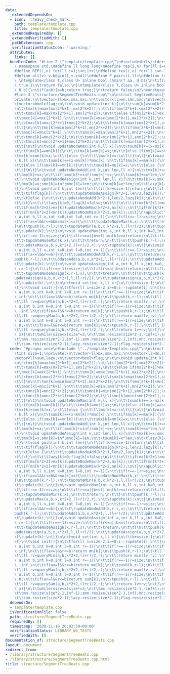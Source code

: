 ```yaml
---
data:
  _extendedDependsOn:
  - icon: ':heavy_check_mark:'
    path: template/template.cpp
    title: template/template.cpp
  _extendedRequiredBy: []
  _extendedVerifiedWith: []
  _pathExtension: cpp
  _verificationStatusIcon: ':warning:'
  attributes:
    links: []
  bundledCode: "#line 2 \"template/template.cpp\"\n#include<bits/stdc++.h>\nusing\
    \ namespace std;\n#define ll long long\n#define rep(i,n) for(ll i=0;i<n;i++)\n\
    #define REP(i,n) for(ll i=1;i<n;i++)\n#define rev(i,n) for(ll i=n-1;i>=0;i--)\n\
    #define all(v) v.begin(),v.end()\n#define P pair<ll,ll>\n#define len(s) (ll)s.size()\n\
    \ \ntemplate<class T,class U> inline bool chmin(T &a, U b){\n\tif(a>b){a=b;return\
    \ true;}\n\treturn false;\n}\ntemplate<class T,class U> inline bool chmax(T &a,\
    \ U b){\n\tif(a<b){a=b;return true;}\n\treturn false;\n}\nconstexpr ll inf = 3e18;\n\
    #line 3 \"structure/SegmentTreeBeats.cpp\"\n\nstruct SegtreeBeats{\n\tint size=1;\n\
    private:\n\tvector<ll>mx,smx,mxc;\n\tvector<ll>mn,smn,mnc;\n\tvector<ll>sum,lazy;\n\
    \tvector<bool>flag;\n\t\n\tvoid update(int k){\n\t\tsum[k]=sum[k*2+1]+sum[k*2+2];\n\
    \n\t\tmx[k]=max(mx[2*k+1],mx[2*k+2]);\n\t\tif(mx[2*k+1]<mx[2*k+2]){\n\t\t\tmxc[k]=mxc[2*k+2];\n\
    \t\t\tsmx[k]=max(mx[2*k+1],smx[2*k+2]);\n\t\t}else if(mx[2*k+1]>mx[2*k+2]){\n\t\
    \t\tmxc[k]=mxc[2*k+1];\n\t\t\tsmx[k]=max(smx[2*k+1],mx[2*k+2]);\n\t\t}else {\n\
    \t\t\tmxc[k]=mxc[2*k+1]+mxc[2*k+2];\n\t\t\tsmx[k]=max(smx[2*k+1],smx[2*k+2]);\n\
    \t\t}\n\n\t\tmn[k]=min(mn[2*k+1],mn[2*k+2]);\n\t\tif(mn[2*k+1]<mn[2*k+2]){\n\t\
    \t\tmnc[k]=mnc[2*k+1];\n\t\t\tsmn[k]=min(smn[2*k+1],mn[2*k+2]);\n\t\t}else if(mn[2*k+1]>mn[2*k+2]){\n\
    \t\t\tmnc[k]=mnc[2*k+2];\n\t\t\tsmn[k]=min(mn[2*k+1],smn[2*k+2]);\n\t\t}else {\n\
    \t\t\tmnc[k]=mnc[2*k+1]+mnc[2*k+2];\n\t\t\tsmn[k]=min(smn[2*k+1],smn[2*k+2]);\n\
    \t\t}\n\t}\n\tvoid updateNodeMax(int k,ll x){\n\t\tsum[k]+=(x-mx[k])*mxc[k];\n\
    \t\tif(mx[k]==mn[k]){\n\t\t\tmx[k]=mn[k]=x;\n\t\t}else if(mx[k]==smn[k]){\n\t\t\
    \tmx[k]=smn[k]=x;\n\t\t}else {\n\t\t\tmx[k]=x;\n\t\t}\n\t}\n\tvoid updateNodeMin(int\
    \ k,ll x){\n\t\tsum[k]+=(x-mn[k])*mnc[k];\n\t\tif(mx[k]==mn[k]){\n\t\t\tmx[k]=mn[k]=x;\n\
    \t\t}else if(smx[k]==mn[k]){\n\t\t\tsmx[k]=mn[k]=x;\n\t\t}else {\n\t\t\tmn[k]=x;\n\
    \t\t}\n\t}\n\tvoid updateNodeAdd(int k,int len,ll x){\n\t\tmx[k]+=x;\n\t\tif(smx[k]!=-inf)smx[k]+=x;\n\
    \t\tmn[k]+=x;\n\t\tif(smn[k]!=inf)smn[k]+=x;\n\t\tsum[k]+=x*len;\n\t\tlazy[k]+=x;\n\
    \t}\n\tvoid updateNodeAssign(int k,int len,ll x){\n\t\tmx[k]=x;smx[k]=-inf;mxc[k]=len;\n\
    \t\tmn[k]=x;smn[k]=inf;mnc[k]=len;\n\t\tsum[k]=x*len;\n\t\tlazy[k]=x;flag[k]=true;\n\
    \t}\n\tvoid push(int k,int len){\n\t\tif(k>=size-1)return;\n\t\tif(flag[k]||lazy[k]!=0){\n\
    \t\t\tif(flag[k]){\n\t\t\t\tupdateNodeAssign(k*2+1,len/2,lazy[k]);\n\t\t\t\tupdateNodeAssign(k*2+2,len/2,lazy[k]);\n\
    \t\t\t}else {\n\t\t\t\tupdateNodeAdd(k*2+1,len/2,lazy[k]);\n\t\t\t\tupdateNodeAdd(k*2+2,len/2,lazy[k]);\n\
    \t\t\t}\n\t\t\tlazy[k]=0;flag[k]=false;\n\t\t}\n\t\tif(mx[k*2+1]>mx[k])updateNodeMax(k*2+1,mx[k]);\n\
    \t\tif(mx[k*2+2]>mx[k])updateNodeMax(k*2+2,mx[k]);\n\t\tif(mn[k*2+1]<mn[k])updateNodeMin(k*2+1,mn[k]);\n\
    \t\tif(mn[k*2+2]<mn[k])updateNodeMin(k*2+2,mn[k]);\n\t}\n\npublic:\n\n\tvoid updateMin(int\
    \ a,int b,ll x,int k=0,int l=0,int r=-1){\n\t\tif(r==-1)r=size;\n\t\tif(r<=a||b<=l||mx[k]<=x)return;\n\
    \t\tif(a<=l&&r<=b&&smx[k]<x){\n\t\t\tupdateNodeMax(k,x);\n\t\t\treturn;\n\t\t\
    }\n\t\tpush(k,r-l);\n\t\tupdateMin(a,b,x,k*2+1,l,(l+r)/2);\n\t\tupdateMin(a,b,x,k*2+2,(l+r)/2,r);\n\
    \t\tupdate(k);\n\t}\n\tvoid updateMax(int a,int b,ll x,int k=0,int l=0,int r=-1){\n\
    \t\tif(r==-1)r=size;\n\t\tif(r<=a||b<=l||mn[k]>=x)return;\n\t\tif(a<=l&&r<=b&&smn[k]>x){\n\
    \t\t\tupdateNodeMin(k,x);\n\t\t\treturn;\n\t\t}\n\t\tpush(k,r-l);\n\t\tupdateMax(a,b,x,k*2+1,l,(l+r)/2);\n\
    \t\tupdateMax(a,b,x,k*2+2,(l+r)/2,r);\n\t\tupdate(k);\n\t}\n\tvoid updateAdd(int\
    \ a,int b,ll x,int k=0,int l=0,int r=-1){\n\t\tif(r==-1)r=size;\n\t\tif(r<=a||b<=l)return;\n\
    \t\tif(a<=l&&r<=b){\n\t\t\tupdateNodeAdd(k,r-l,x);\n\t\t\treturn;\n\t\t}\n\t\t\
    push(k,r-l);\n\t\tupdateAdd(a,b,x,k*2+1,l,(l+r)/2);\n\t\tupdateAdd(a,b,x,k*2+2,(l+r)/2,r);\n\
    \t\tupdate(k);\n\t}\n\tvoid updateAssign(int a,int b,ll x,int k=0,int l=0,int\
    \ r=-1){\n\t\tif(r==-1)r=size;\n\t\tif(r<=a||b<=l)return;\n\t\tif(a<=l&&r<=b){\n\
    \t\t\tupdateNodeAssign(k,r-l,x);\n\t\t\treturn;\n\t\t}\n\t\tpush(k,r-l);\n\t\t\
    updateAssign(a,b,x,k*2+1,l,(l+r)/2);\n\t\tupdateAssign(a,b,x,k*2+2,(l+r)/2,r);\n\
    \t\tupdate(k);\n\t}\n\n\tvoid set(int k,ll x){\n\t\tk+=size-1;\n\t\tmx[k]=x;mn[k]=x;sum[k]=x;\n\
    \t}\n\tvoid init(){\n\t\tfor(ll i=size-2;i>=0;i--)update(i);\n\t}\n\tll queryMin(int\
    \ a,int b,int k=0,int l=0,int r=-1){\n\t\tif(r==-1)r=size;\n\t\tif(r<=a||b<=l)return\
    \ inf;\n\t\tif(a<=l&&r<=b)return mn[k];\n\t\tpush(k,r-l);\n\t\tll lv=queryMin(a,b,k*2+1,l,(l+r)/2);\n\
    \t\tll rv=queryMin(a,b,k*2+2,(l+r)/2,r);\n\t\treturn min(lv,rv);\n\t}\n\tll queryMax(int\
    \ a,int b,int k=0,int l=0,int r=-1){\n\t\tif(r==-1)r=size;\n\t\tif(r<=a||b<=l)return\
    \ -inf;\n\t\tif(a<=l&&r<=b)return mx[k];\n\t\tpush(k,r-l);\n\t\tll lv=queryMax(a,b,k*2+1,l,(l+r)/2);\n\
    \t\tll rv=queryMax(a,b,k*2+2,(l+r)/2,r);\n\t\treturn max(lv,rv);\n\t}\n\tll querySum(int\
    \ a,int b,int k=0,int l=0,int r=-1){\n\t\tif(r==-1)r=size;\n\t\tif(r<=a||b<=l)return\
    \ 0;\n\t\tif(a<=l&&r<=b)return sum[k];\n\t\tpush(k,r-l);\n\t\tll lv=querySum(a,b,k*2+1,l,(l+r)/2);\n\
    \t\tll rv=querySum(a,b,k*2+2,(l+r)/2,r);\n\t\treturn lv+rv;\n\t}\n\tSegtreeBeats(int\
    \ x){\n\t\twhile(size<x)size*=2;\n\t\tmx.resize(size*2-1,-inf+1);smx.resize(size*2-1,-inf);mxc.resize(size*2-1,1);\n\
    \t\tmn.resize(size*2-1,inf-1);smn.resize(size*2-1,inf);mnc.resize(size*2-1,1);\n\
    \t\tsum.resize(size*2-1);lazy.resize(size*2-1);flag.resize(size*2-1);\n\t}\n};\n"
  code: "#pragma once\n#include \"../template/template.cpp\"\n\nstruct SegtreeBeats{\n\
    \tint size=1;\nprivate:\n\tvector<ll>mx,smx,mxc;\n\tvector<ll>mn,smn,mnc;\n\t\
    vector<ll>sum,lazy;\n\tvector<bool>flag;\n\t\n\tvoid update(int k){\n\t\tsum[k]=sum[k*2+1]+sum[k*2+2];\n\
    \n\t\tmx[k]=max(mx[2*k+1],mx[2*k+2]);\n\t\tif(mx[2*k+1]<mx[2*k+2]){\n\t\t\tmxc[k]=mxc[2*k+2];\n\
    \t\t\tsmx[k]=max(mx[2*k+1],smx[2*k+2]);\n\t\t}else if(mx[2*k+1]>mx[2*k+2]){\n\t\
    \t\tmxc[k]=mxc[2*k+1];\n\t\t\tsmx[k]=max(smx[2*k+1],mx[2*k+2]);\n\t\t}else {\n\
    \t\t\tmxc[k]=mxc[2*k+1]+mxc[2*k+2];\n\t\t\tsmx[k]=max(smx[2*k+1],smx[2*k+2]);\n\
    \t\t}\n\n\t\tmn[k]=min(mn[2*k+1],mn[2*k+2]);\n\t\tif(mn[2*k+1]<mn[2*k+2]){\n\t\
    \t\tmnc[k]=mnc[2*k+1];\n\t\t\tsmn[k]=min(smn[2*k+1],mn[2*k+2]);\n\t\t}else if(mn[2*k+1]>mn[2*k+2]){\n\
    \t\t\tmnc[k]=mnc[2*k+2];\n\t\t\tsmn[k]=min(mn[2*k+1],smn[2*k+2]);\n\t\t}else {\n\
    \t\t\tmnc[k]=mnc[2*k+1]+mnc[2*k+2];\n\t\t\tsmn[k]=min(smn[2*k+1],smn[2*k+2]);\n\
    \t\t}\n\t}\n\tvoid updateNodeMax(int k,ll x){\n\t\tsum[k]+=(x-mx[k])*mxc[k];\n\
    \t\tif(mx[k]==mn[k]){\n\t\t\tmx[k]=mn[k]=x;\n\t\t}else if(mx[k]==smn[k]){\n\t\t\
    \tmx[k]=smn[k]=x;\n\t\t}else {\n\t\t\tmx[k]=x;\n\t\t}\n\t}\n\tvoid updateNodeMin(int\
    \ k,ll x){\n\t\tsum[k]+=(x-mn[k])*mnc[k];\n\t\tif(mx[k]==mn[k]){\n\t\t\tmx[k]=mn[k]=x;\n\
    \t\t}else if(smx[k]==mn[k]){\n\t\t\tsmx[k]=mn[k]=x;\n\t\t}else {\n\t\t\tmn[k]=x;\n\
    \t\t}\n\t}\n\tvoid updateNodeAdd(int k,int len,ll x){\n\t\tmx[k]+=x;\n\t\tif(smx[k]!=-inf)smx[k]+=x;\n\
    \t\tmn[k]+=x;\n\t\tif(smn[k]!=inf)smn[k]+=x;\n\t\tsum[k]+=x*len;\n\t\tlazy[k]+=x;\n\
    \t}\n\tvoid updateNodeAssign(int k,int len,ll x){\n\t\tmx[k]=x;smx[k]=-inf;mxc[k]=len;\n\
    \t\tmn[k]=x;smn[k]=inf;mnc[k]=len;\n\t\tsum[k]=x*len;\n\t\tlazy[k]=x;flag[k]=true;\n\
    \t}\n\tvoid push(int k,int len){\n\t\tif(k>=size-1)return;\n\t\tif(flag[k]||lazy[k]!=0){\n\
    \t\t\tif(flag[k]){\n\t\t\t\tupdateNodeAssign(k*2+1,len/2,lazy[k]);\n\t\t\t\tupdateNodeAssign(k*2+2,len/2,lazy[k]);\n\
    \t\t\t}else {\n\t\t\t\tupdateNodeAdd(k*2+1,len/2,lazy[k]);\n\t\t\t\tupdateNodeAdd(k*2+2,len/2,lazy[k]);\n\
    \t\t\t}\n\t\t\tlazy[k]=0;flag[k]=false;\n\t\t}\n\t\tif(mx[k*2+1]>mx[k])updateNodeMax(k*2+1,mx[k]);\n\
    \t\tif(mx[k*2+2]>mx[k])updateNodeMax(k*2+2,mx[k]);\n\t\tif(mn[k*2+1]<mn[k])updateNodeMin(k*2+1,mn[k]);\n\
    \t\tif(mn[k*2+2]<mn[k])updateNodeMin(k*2+2,mn[k]);\n\t}\n\npublic:\n\n\tvoid updateMin(int\
    \ a,int b,ll x,int k=0,int l=0,int r=-1){\n\t\tif(r==-1)r=size;\n\t\tif(r<=a||b<=l||mx[k]<=x)return;\n\
    \t\tif(a<=l&&r<=b&&smx[k]<x){\n\t\t\tupdateNodeMax(k,x);\n\t\t\treturn;\n\t\t\
    }\n\t\tpush(k,r-l);\n\t\tupdateMin(a,b,x,k*2+1,l,(l+r)/2);\n\t\tupdateMin(a,b,x,k*2+2,(l+r)/2,r);\n\
    \t\tupdate(k);\n\t}\n\tvoid updateMax(int a,int b,ll x,int k=0,int l=0,int r=-1){\n\
    \t\tif(r==-1)r=size;\n\t\tif(r<=a||b<=l||mn[k]>=x)return;\n\t\tif(a<=l&&r<=b&&smn[k]>x){\n\
    \t\t\tupdateNodeMin(k,x);\n\t\t\treturn;\n\t\t}\n\t\tpush(k,r-l);\n\t\tupdateMax(a,b,x,k*2+1,l,(l+r)/2);\n\
    \t\tupdateMax(a,b,x,k*2+2,(l+r)/2,r);\n\t\tupdate(k);\n\t}\n\tvoid updateAdd(int\
    \ a,int b,ll x,int k=0,int l=0,int r=-1){\n\t\tif(r==-1)r=size;\n\t\tif(r<=a||b<=l)return;\n\
    \t\tif(a<=l&&r<=b){\n\t\t\tupdateNodeAdd(k,r-l,x);\n\t\t\treturn;\n\t\t}\n\t\t\
    push(k,r-l);\n\t\tupdateAdd(a,b,x,k*2+1,l,(l+r)/2);\n\t\tupdateAdd(a,b,x,k*2+2,(l+r)/2,r);\n\
    \t\tupdate(k);\n\t}\n\tvoid updateAssign(int a,int b,ll x,int k=0,int l=0,int\
    \ r=-1){\n\t\tif(r==-1)r=size;\n\t\tif(r<=a||b<=l)return;\n\t\tif(a<=l&&r<=b){\n\
    \t\t\tupdateNodeAssign(k,r-l,x);\n\t\t\treturn;\n\t\t}\n\t\tpush(k,r-l);\n\t\t\
    updateAssign(a,b,x,k*2+1,l,(l+r)/2);\n\t\tupdateAssign(a,b,x,k*2+2,(l+r)/2,r);\n\
    \t\tupdate(k);\n\t}\n\n\tvoid set(int k,ll x){\n\t\tk+=size-1;\n\t\tmx[k]=x;mn[k]=x;sum[k]=x;\n\
    \t}\n\tvoid init(){\n\t\tfor(ll i=size-2;i>=0;i--)update(i);\n\t}\n\tll queryMin(int\
    \ a,int b,int k=0,int l=0,int r=-1){\n\t\tif(r==-1)r=size;\n\t\tif(r<=a||b<=l)return\
    \ inf;\n\t\tif(a<=l&&r<=b)return mn[k];\n\t\tpush(k,r-l);\n\t\tll lv=queryMin(a,b,k*2+1,l,(l+r)/2);\n\
    \t\tll rv=queryMin(a,b,k*2+2,(l+r)/2,r);\n\t\treturn min(lv,rv);\n\t}\n\tll queryMax(int\
    \ a,int b,int k=0,int l=0,int r=-1){\n\t\tif(r==-1)r=size;\n\t\tif(r<=a||b<=l)return\
    \ -inf;\n\t\tif(a<=l&&r<=b)return mx[k];\n\t\tpush(k,r-l);\n\t\tll lv=queryMax(a,b,k*2+1,l,(l+r)/2);\n\
    \t\tll rv=queryMax(a,b,k*2+2,(l+r)/2,r);\n\t\treturn max(lv,rv);\n\t}\n\tll querySum(int\
    \ a,int b,int k=0,int l=0,int r=-1){\n\t\tif(r==-1)r=size;\n\t\tif(r<=a||b<=l)return\
    \ 0;\n\t\tif(a<=l&&r<=b)return sum[k];\n\t\tpush(k,r-l);\n\t\tll lv=querySum(a,b,k*2+1,l,(l+r)/2);\n\
    \t\tll rv=querySum(a,b,k*2+2,(l+r)/2,r);\n\t\treturn lv+rv;\n\t}\n\tSegtreeBeats(int\
    \ x){\n\t\twhile(size<x)size*=2;\n\t\tmx.resize(size*2-1,-inf+1);smx.resize(size*2-1,-inf);mxc.resize(size*2-1,1);\n\
    \t\tmn.resize(size*2-1,inf-1);smn.resize(size*2-1,inf);mnc.resize(size*2-1,1);\n\
    \t\tsum.resize(size*2-1);lazy.resize(size*2-1);flag.resize(size*2-1);\n\t}\n};\n"
  dependsOn:
  - template/template.cpp
  isVerificationFile: false
  path: structure/SegmentTreeBeats.cpp
  requiredBy: []
  timestamp: '2020-11-18 20:02:50+09:00'
  verificationStatus: LIBRARY_NO_TESTS
  verifiedWith: []
documentation_of: structure/SegmentTreeBeats.cpp
layout: document
redirect_from:
- /library/structure/SegmentTreeBeats.cpp
- /library/structure/SegmentTreeBeats.cpp.html
title: structure/SegmentTreeBeats.cpp
---
```

